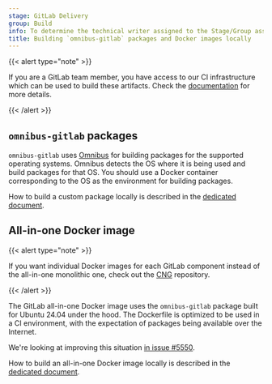```yaml
---
stage: GitLab Delivery
group: Build
info: To determine the technical writer assigned to the Stage/Group associated with this page, see https://handbook.gitlab.com/handbook/product/ux/technical-writing/#assignments
title: Building `omnibus-gitlab` packages and Docker images locally
---
```


{{< alert type="note" >}}

If you are a GitLab team member, you have access to our CI infrastructure which
can be used to build these artifacts. Check the [documentation](team_member_docs.md)
for more details.

{{< /alert >}}

## `omnibus-gitlab` packages

<!-- vale gitlab_base.SubstitutionWarning = NO -->

`omnibus-gitlab` uses [Omnibus](https://github.com/chef/omnibus) for
building packages for the supported operating systems. Omnibus detects
the OS where it is being used and build packages for that OS. You should use a
Docker container corresponding to the OS as the environment for building packages.

<!-- vale gitlab_base.SubstitutionWarning = YES -->

How to build a custom package locally is described in the
[dedicated document](build_package.md).

## All-in-one Docker image

{{< alert type="note" >}}

If you want individual Docker images for each GitLab component instead of the
all-in-one monolithic one, check out the
[CNG](https://gitlab.com/gitlab-org/build/CNG) repository.

{{< /alert >}}

The GitLab all-in-one Docker image uses the `omnibus-gitlab` package built for
Ubuntu 24.04 under the hood. The Dockerfile is optimized to be used in a CI
environment, with the expectation of packages being available over the Internet.

We're looking at improving this situation
[in issue #5550](https://gitlab.com/gitlab-org/omnibus-gitlab/-/issues/5550).

How to build an all-in-one Docker image locally is described in the
[dedicated document](build_docker_image.md).
